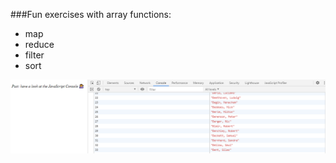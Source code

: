###Fun exercises with array functions:

* map
* reduce
* filter
* sort

![project snapshot](./Capture.PNG)

